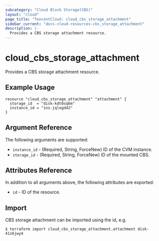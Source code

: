 ```yaml
---
subcategory: "Cloud Block Storage(CBS)"
layout: "cloud"
page_title: "TencentCloud: cloud_cbs_storage_attachment"
sidebar_current: "docs-cloud-resources-cbs_storage_attachment"
description: |-
  Provides a CBS storage attachment resource.
---
```


# cloud_cbs_storage_attachment

Provides a CBS storage attachment resource.

## Example Usage

```hcl
resource "cloud_cbs_storage_attachment" "attachment" {
  storage_id  = "disk-kdt0sq6m"
  instance_id = "ins-jqlegd42"
}
```

## Argument Reference

The following arguments are supported:

* `instance_id` - (Required, String, ForceNew) ID of the CVM instance.
* `storage_id` - (Required, String, ForceNew) ID of the mounted CBS.

## Attributes Reference

In addition to all arguments above, the following attributes are exported:

* `id` - ID of the resource.



## Import

CBS storage attachment can be imported using the id, e.g.

```
$ terraform import cloud_cbs_storage_attachment.attachment disk-41s6jwy4
```


